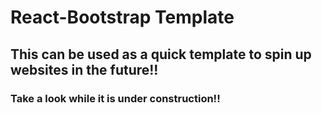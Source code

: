 # React-Bootstrap Template
## This can be used as a quick template to spin up websites in the future!!

### Take a look while it is under construction!!

